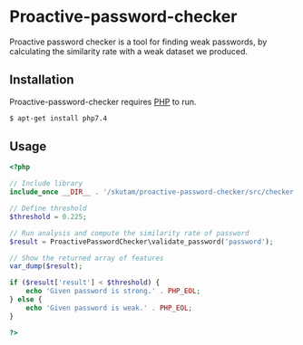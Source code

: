 # Proactive-password-checker

Proactive password checker is a tool for finding weak passwords, by calculating the similarity rate with a weak dataset
we produced.

## Installation

Proactive-password-checker requires [PHP](https://www.php.net/manual/en/install.php) to run.

```bash
$ apt-get install php7.4
```

## Usage

```php
<?php

// Include library
include_once __DIR__ . '/skutam/proactive-password-checker/src/checker.php';

// Define threshold
$threshold = 0.225;

// Run analysis and compute the similarity rate of password
$result = ProactivePasswordChecker\validate_password('password');

// Show the returned array of features
var_dump($result);

if ($result['result'] < $threshold) {
    echo 'Given password is strong.' . PHP_EOL;
} else {
    echo 'Given password is weak.' . PHP_EOL;
}

?>
```